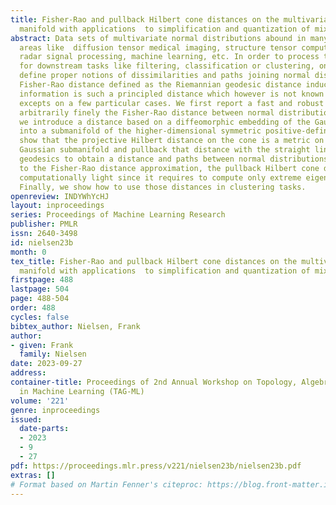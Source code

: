 ```yaml
---
title: Fisher-Rao and pullback Hilbert cone distances on the multivariate Gaussian
  manifold with applications  to simplification and quantization of mixtures
abstract: Data sets of multivariate normal distributions abound in many scientific
  areas like  diffusion tensor medical imaging, structure tensor computer vision,
  radar signal processing, machine learning, etc. In order to process those data sets
  for downstream tasks like filtering, classification or clustering, one needs to
  define proper notions of dissimilarities and paths joining normal distributions.  The
  Fisher-Rao distance defined as the Riemannian geodesic distance induced by the Fisher
  information is such a principled distance which however is not known in closed-form
  excepts on a few particular cases. We first report a fast and robust method to approximate
  arbitrarily finely the Fisher-Rao distance between normal distributions. Second,
  we introduce a distance based on a diffeomorphic embedding of the Gaussian manifold
  into a submanifold of the higher-dimensional symmetric positive-definite cone.  We
  show that the projective Hilbert distance on the cone is a metric on the embedded
  Gaussian submanifold and pullback that distance with the straight line Hilbert cone
  geodesics to obtain a distance and paths between normal distributions. Compared
  to the Fisher-Rao distance approximation, the pullback Hilbert cone distance is
  computationally light since it requires to compute only extreme eigenvalues of matrices.
  Finally, we show how to use those distances in clustering tasks.
openreview: INDYWhYcHJ
layout: inproceedings
series: Proceedings of Machine Learning Research
publisher: PMLR
issn: 2640-3498
id: nielsen23b
month: 0
tex_title: Fisher-Rao and pullback Hilbert cone distances on the multivariate Gaussian
  manifold with applications  to simplification and quantization of mixtures
firstpage: 488
lastpage: 504
page: 488-504
order: 488
cycles: false
bibtex_author: Nielsen, Frank
author:
- given: Frank
  family: Nielsen
date: 2023-09-27
address: 
container-title: Proceedings of 2nd Annual Workshop on Topology, Algebra, and Geometry
  in Machine Learning (TAG-ML)
volume: '221'
genre: inproceedings
issued:
  date-parts:
  - 2023
  - 9
  - 27
pdf: https://proceedings.mlr.press/v221/nielsen23b/nielsen23b.pdf
extras: []
# Format based on Martin Fenner's citeproc: https://blog.front-matter.io/posts/citeproc-yaml-for-bibliographies/
---
```

